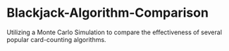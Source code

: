 # Blackjack-Algorithm-Comparison
Utilizing a Monte Carlo Simulation to compare the effectiveness of several popular card-counting algorithms.
